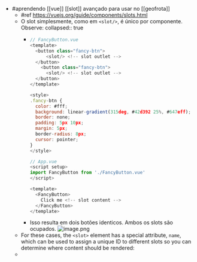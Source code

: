- #aprendendo [[vue]] [[slot]] avançado para usar no [[geofrota]]
	- #ref https://vuejs.org/guide/components/slots.html
	- O slot simplesmente, como em `<slot/>`, é único por componente. Observe:
	  collapsed:: true
		- ```javascript
		  // FancyButton.vue
		  <template>
		    <button class="fancy-btn">
		    	<slot/> <!-- slot outlet -->
		  	</button>
		      <button class="fancy-btn">
		    	<slot/> <!-- slot outlet -->
		  	</button>
		  </template>
		  
		  <style>
		  .fancy-btn {
		    color: #fff;
		    background: linear-gradient(315deg, #42d392 25%, #647eff);
		    border: none;
		    padding: 5px 10px;
		    margin: 5px;
		    border-radius: 8px;
		    cursor: pointer;
		  }
		  </style>
		  
		  // App.vue
		  <script setup>
		  import FancyButton from './FancyButton.vue'
		  </script>
		  
		  <template>
		    <FancyButton>
		      Click me <!-- slot content -->
		   	</FancyButton>
		  </template>
		  ```
		- Isso resulta em dois botões identicos. Ambos os slots são ocupados. ![image.png](../assets/image_1732817498066_0.png)
	- For these cases, the `<slot>` element has a special attribute, `name`, which can be used to assign a unique ID to different slots so you can determine where content should be rendered:
	-
